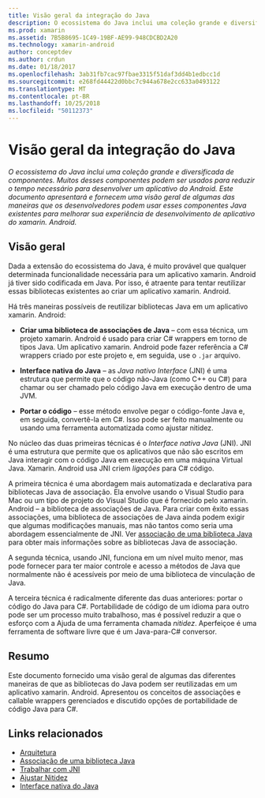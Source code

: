 ```yaml
---
title: Visão geral da integração do Java
description: O ecossistema do Java inclui uma coleção grande e diversificada de componentes. Muitos desses componentes podem ser usados para reduzir o tempo necessário para desenvolver um aplicativo do Android. Este documento apresentará e fornecem uma visão geral de algumas das maneiras que os desenvolvedores podem usar esses componentes Java existentes para melhorar sua experiência de desenvolvimento de aplicativo do xamarin. Android.
ms.prod: xamarin
ms.assetid: 7B5B8695-1C49-19BF-AE99-948CDCBD2A20
ms.technology: xamarin-android
author: conceptdev
ms.author: crdun
ms.date: 01/18/2017
ms.openlocfilehash: 3ab31fb7cac97fbae3315f51daf3dd4b1edbcc1d
ms.sourcegitcommit: e268fd44422d0bbc7c944a678e2cc633a0493122
ms.translationtype: MT
ms.contentlocale: pt-BR
ms.lasthandoff: 10/25/2018
ms.locfileid: "50112373"
---
```

# <a name="java-integration-overview"></a>Visão geral da integração do Java

_O ecossistema do Java inclui uma coleção grande e diversificada de componentes. Muitos desses componentes podem ser usados para reduzir o tempo necessário para desenvolver um aplicativo do Android. Este documento apresentará e fornecem uma visão geral de algumas das maneiras que os desenvolvedores podem usar esses componentes Java existentes para melhorar sua experiência de desenvolvimento de aplicativo do xamarin. Android._


## <a name="overview"></a>Visão geral

Dada a extensão do ecossistema do Java, é muito provável que qualquer determinada funcionalidade necessária para um aplicativo xamarin. Android já tiver sido codificada em Java. Por isso, é atraente para tentar reutilizar essas bibliotecas existentes ao criar um aplicativo xamarin. Android. 

Há três maneiras possíveis de reutilizar bibliotecas Java em um aplicativo xamarin. Android: 

-   **Criar uma biblioteca de associações de Java** &ndash; com essa técnica, um projeto xamarin. Android é usado para criar C# wrappers em torno de tipos Java. Um aplicativo xamarin. Android pode fazer referência a C# wrappers criado por este projeto e, em seguida, use o `.jar` arquivo. 

-   **Interface nativa do Java** &ndash; as *Java nativo* *Interface* (JNI) é uma estrutura que permite que o código não-Java (como C++ ou C#) para chamar ou ser chamado pelo código Java em execução dentro de uma JVM. 

-   **Portar o código** &ndash; esse método envolve pegar o código-fonte Java e, em seguida, convertê-la em C#. Isso pode ser feito manualmente ou usando uma ferramenta automatizada como ajustar nitidez. 

No núcleo das duas primeiras técnicas é o *Interface nativa Java* (JNI). JNI é uma estrutura que permite que os aplicativos que não são escritos em Java interagir com o código Java em execução em uma máquina Virtual Java. Xamarin. Android usa JNI criem *ligações* para C# código. 

A primeira técnica é uma abordagem mais automatizada e declarativa para bibliotecas Java de associação. Ela envolve usando o Visual Studio para Mac ou um tipo de projeto do Visual Studio que é fornecido pelo xamarin. Android &ndash; a biblioteca de associações de Java. Para criar com êxito essas associações, uma biblioteca de associações de Java ainda podem exigir que algumas modificações manuais, mas não tantos como seria uma abordagem essencialmente de JNI. Ver [associação de uma biblioteca Java](~/android/platform/binding-java-library/index.md) para obter mais informações sobre as bibliotecas Java de associação. 

A segunda técnica, usando JNI, funciona em um nível muito menor, mas pode fornecer para ter maior controle e acesso a métodos de Java que normalmente não é acessíveis por meio de uma biblioteca de vinculação de Java. 

A terceira técnica é radicalmente diferente das duas anteriores: portar o código do Java para C#. Portabilidade de código de um idioma para outro pode ser um processo muito trabalhoso, mas é possível reduzir a que o esforço com a Ajuda de uma ferramenta chamada *nitidez*. Aperfeiçoe é uma ferramenta de software livre que é um Java-para-C# conversor. 



## <a name="summary"></a>Resumo

Este documento fornecido uma visão geral de algumas das diferentes maneiras de que as bibliotecas do Java podem ser reutilizadas em um aplicativo xamarin. Android. Apresentou os conceitos de associações e callable wrappers gerenciados e discutido opções de portabilidade de código Java para C#. 


## <a name="related-links"></a>Links relacionados

- [Arquitetura](~/android/internals/architecture.md)
- [Associação de uma biblioteca Java](~/android/platform/binding-java-library/index.md)
- [Trabalhar com JNI](~/android/platform/java-integration/working-with-jni.md)
- [Ajustar Nitidez](https://github.com/slluis/sharpen)
- [Interface nativa do Java](http://docs.oracle.com/javase/7/docs/technotes~/jni/index.html)
